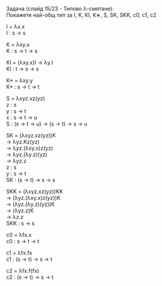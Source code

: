 Задача (слайд 15/23 - Типово λ-смятане):  
Покажете най-общ тип за I, K, KI, K∗, S, SK, SKK, c0, c1, c2

I = λx.x  
I : s → s

K = λxy.x  
K : s → t → s

KI = (λxy.x)I → λy.I  
KI : t → s → s

K* = λxy.y  
K* : s → t → t

S = λxyz.xz(yz)  
z : s  
y : s → t  
x : s → t → u  
S : (s → t → u) → (s → t) → s → u  

SK = (λxyz.xz(yz))K  
   → λyz.Kz(yz)  
   → λyz.(λxy.x)z(yz)  
   → λyz.(λy.z)(yz)  
   → λyz.z  
z : s  
y : s → t  
SK : (s → t) → s → s  

SKK = (λxyz.xz(yz))KK  
    → (λyz.(λxy.x)z(yz))K  
    → (λyz.(λy.z)(yz))K  
    → (λyz.z)K  
    → λz.z  
SKK : s → s

c0 = λfx.x  
c0 : s → t → t  

c1 = λfx.fx  
c1 : (s → t) → s → t  

c2 = λfx.f(fx)  
c2 : (s → t) → s → t  
